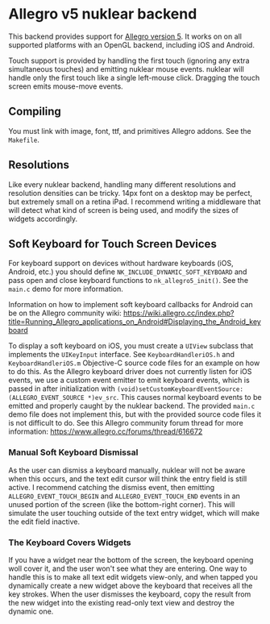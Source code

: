 # Allegro v5 nuklear backend

This backend provides support for [Allegro version 5](http://liballeg.org/). It works on on all supported platforms with an OpenGL backend, including iOS and Android.

Touch support is provided by handling the first touch (ignoring any extra simultaneous touches) and emitting nuklear mouse events. nuklear will handle only the first touch like a single left-mouse click. Dragging the touch screen emits mouse-move events.

## Compiling
You must link with image, font, ttf, and primitives Allegro addons. See the `Makefile`.

## Resolutions

Like every nuklear backend, handling many different resolutions and resolution densities can be tricky. 14px font on a desktop may be perfect, but extremely small on a retina iPad. I recommend writing a middleware that will detect what kind of screen is being used, and modify the sizes of widgets accordingly.

## Soft Keyboard for Touch Screen Devices
For keyboard support on devices without hardware keyboards (iOS, Android, etc.) you should define `NK_INCLUDE_DYNAMIC_SOFT_KEYBOARD` and pass open and close keyboard functions to `nk_allegro5_init()`. See the `main.c` demo for more information.

Information on how to implement soft keyboard callbacks for Android can be on the Allegro community wiki: https://wiki.allegro.cc/index.php?title=Running_Allegro_applications_on_Android#Displaying_the_Android_keyboard

To display a soft keyboard on iOS, you must create a `UIView` subclass that implements the `UIKeyInput` interface. See `KeyboardHandleriOS.h` and `KeyboardHandleriOS.m` Objective-C source code files for an example on how to do this. As the Allegro keyboard driver does not currently listen for iOS events, we use a custom event emitter to emit keyboard events, which is passed in after initialization with `(void)setCustomKeyboardEventSource:(ALLEGRO_EVENT_SOURCE *)ev_src`. This causes normal keyboard events to be emitted and properly caught by the nuklear backend. The provided `main.c` demo file does not implement this, but with the provided source code files it is not difficult to do. See this Allegro community forum thread for more information: https://www.allegro.cc/forums/thread/616672

### Manual Soft Keyboard Dismissal
As the user can dismiss a keyboard manually, nuklear will not be aware when this occurs, and the text edit cursor will think the entry field is still active. I recommend catching the dismiss event, then emitting `ALLEGRO_EVENT_TOUCH_BEGIN` and `ALLEGRO_EVENT_TOUCH_END` events in an unused portion of the screen (like the bottom-right corner). This will simulate the user touching outside of the text entry widget, which will make the edit field inactive.

### The Keyboard Covers Widgets

If you have a widget near the bottom of the screen, the keyboard opening woll cover it, and the user won't see what they are entering. One way to handle this is to make all text edit widgets view-only, and when tapped you dynamically create a new widget above the keyboard that receives all the key strokes. When the user dismisses the keyboard, copy the result from the new widget into the existing read-only text view and destroy the dynamic one.